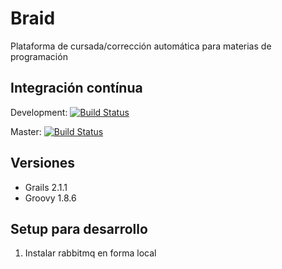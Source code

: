 # Braid

Plataforma de cursada/corrección automática para materias de programación

## Integración contínua
Development: [![Build Status](https://travis-ci.org/tallerweb/braid.png?branch=development)](https://travis-ci.org/tallerweb/braid)

Master: [![Build Status](https://travis-ci.org/tallerweb/braid.png?branch=master)](https://travis-ci.org/tallerweb/braid)

## Versiones
* Grails 2.1.1
* Groovy 1.8.6

## Setup para desarrollo

1. Instalar rabbitmq en forma local

